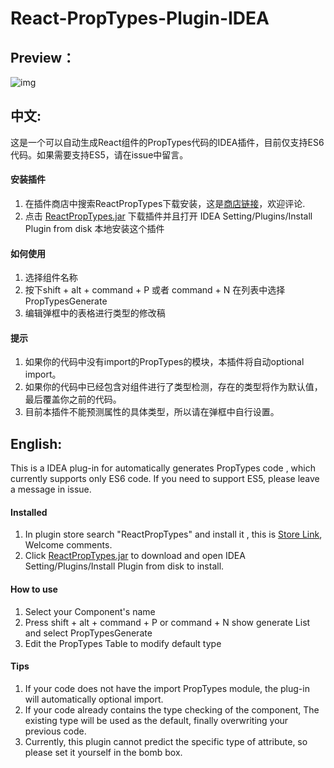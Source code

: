 # React-PropTypes-Plugin-IDEA
## Preview：
![img](./ScreenShot.gif)

## 中文:

这是一个可以自动生成React组件的PropTypes代码的IDEA插件，目前仅支持ES6代码。如果需要支持ES5，请在issue中留言。

#### 安装插件
1. 在插件商店中搜索ReactPropTypes下载安装，这是<a href= https://plugins.jetbrains.com/plugin/10155-reactproptypes>商店链接</a>，欢迎评论.
2. 点击 <a href=https://raw.githubusercontent.com/dpzxsm/React-PropTypes-Plugin-IDEA/master/ReactPropTypes.jar>ReactPropTypes.jar</a> 下载插件并且打开
   IDEA Setting/Plugins/Install Plugin from disk 本地安装这个插件
   
#### 如何使用
1. 选择组件名称
2. 按下shift + alt + command + P 或者 command + N 在列表中选择PropTypesGenerate
3. 编辑弹框中的表格进行类型的修改稿

#### 提示
1. 如果你的代码中没有import的PropTypes的模块，本插件将自动optional import。  
2. 如果你的代码中已经包含对组件进行了类型检测，存在的类型将作为默认值，最后覆盖你之前的代码。
3. 目前本插件不能预测属性的具体类型，所以请在弹框中自行设置。  

## English:

This is a IDEA plug-in for automatically generates PropTypes code , which currently supports only ES6 code. If you need to support ES5, please leave a message in issue.

#### Installed
1. In plugin store search "ReactPropTypes" and install it , this is <a href= https://plugins.jetbrains.com/plugin/10155-reactproptypes>Store Link</a>, Welcome comments.
2. Click <a href=https://raw.githubusercontent.com/dpzxsm/React-PropTypes-Plugin-IDEA/master/ReactPropTypes.jar>ReactPropTypes.jar</a> to download and open
   IDEA Setting/Plugins/Install Plugin from disk to install.
   
#### How to use
1. Select your Component's name
2. Press shift + alt + command + P or command + N show generate List and select PropTypesGenerate
3. Edit the PropTypes Table to modify default type

#### Tips
1. If your code does not have the import PropTypes module, the plug-in will automatically optional import.
2. If your code already contains the type checking of the component, The existing type will be used as the default, finally overwriting your previous code.
3. Currently, this plugin cannot predict the specific type of attribute, so please set it yourself in the bomb box.